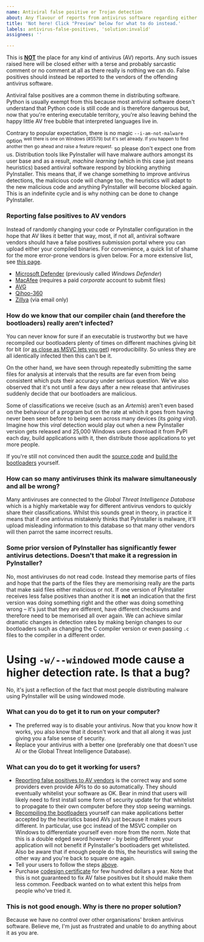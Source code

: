 ```yaml
---
name: Antiviral false positive or Trojan detection
about: Any flavour of reports from antivirus software regarding either PyInstaller's bootloaders or software built by PyInstaller.
title: 'Not here! Click "Preview" below for what to do instead.'
labels: antivirus-false-positives, 'solution:invalid'
assignees: ''

---
```


This is <u>**NOT**</u> the place for any kind of antivirus (AV) reports. Any such issues raised here will be closed either with a terse and probably sarcastic comment or no comment at all as there really is nothing we can do. False positives should instead be reported to the vendors of the offending antivirus software.

Antiviral false positives are a common theme in distributing software. Python is usually exempt from this because most antiviral software doesn't understand that Python code is still code and is therefore dangerous but, now that you're entering executable territory, you're also leaving behind the happy little AV free bubble that interpreted languages live in.

Contrary to popular expectation, there is no magic `--i-am-not-malware` option <sup>well there is one on Windows (#5579) but it's set already. If you happen to find another then go ahead and raise a feature request.</sup> so please don't expect one from us. Distribution tools like PyInstaller will have malware authors amongst its user base and as a result, *machine learning*  (which in this case just means heuristics) based antiviral software respond by blocking anything PyInstaller. This means that, if we change something to improve antivirus detections, the malicious code will change too, the heuristics will adapt to the new malicious code and anything PyInstaller will become blocked again. This is an indefinite cycle and is why nothing can be done to change PyInstaller.


### Reporting false positives to AV vendors

Instead of randomly changing your code or PyInstaller configuration in the hope that AV likes it better that way, most, if not all, antiviral software vendors should have a false positives submission portal where you can upload either your compiled binaries. For convenience, a quick list of shame for the more error-prone vendors is given below. For a more extensive list, see [this page](https://www.techsupportalert.com/how-to-report-malware-or-false-positives-to-multiple-antivirus-vendors/).

* [Microsoft Defender](https://www.microsoft.com/wdsi/filesubmission) (previously called *Windows Defender*)
* [MacAfee](https://www.microsoft.com/en-us/wdsi/filesubmission) (requires a paid *corporate* account to submit files)
* [AVG](https://www.avg.com/en-us/false-positive-file-form)
* [Qihoo-360](http://www.360totalsecurity.com/en/suspicion.html)
* [Zillya](mailto:antivirus@zillya.com?subject=False%20Positive%20Submission&body=The%20sample%20is%20in%20a%20password%20protected%20zip%20file%0A%0AThe%20password%20for%20the%20attachment%20is%20infected) (via email only)


### How do we know that our compiler chain (and therefore the bootloaders) really aren't infected?

You can never know for sure if an executable is trustworthy but we have recompiled our bootloaders plenty of times on different machines giving bit for bit (or [as close as MSVC lets you get](https://bytepointer.com/articles/the_microsoft_rich_header.htm)) reproducibility. So unless they are all identically infected then this can't be it.

On the other hand, we have seen through repeatedly submitting the same files for analysis at intervals that the results are far even from being consistent which puts their accuracy under serious question. We've also observed that it's not until a few days after a new release that antiviruses suddenly decide that our bootloaders are malicious.

Some of classifications we receive (such as an *Artemis*) aren't even based on the behaviour of a program but on the rate at which it goes from having never been seen before to being seen across many devices (its *going viral*). Imagine how this *viral* detection would play out when a new PyInstaller version gets released and 25,000 Windows users download it from PyPI each day, build applications with it, then distribute those applications to yet more people.

If you're still not convinced then audit the [source code](https://github.com/pyinstaller/pyinstaller/tree/develop/bootloader/src) and [build the bootloaders](https://pyinstaller.readthedocs.io/en/latest/bootloader-building.html) yourself.


### How can so many antiviruses think its malware simultaneously and all be wrong?

Many antiviruses are connected to the *Global Threat Intelligence Database* which is a highly marketable way for different antivirus vendors to quickly share their classifications. Whilst this sounds great in theory, in practice it means that if one antivirus mistakenly thinks that PyInstaller is malware, it'll upload misleading information to this database so that many other vendors will then parrot the same incorrect results.


### Some prior version of PyInstaller has significantly fewer antivirus detections. Doesn't that make it a regression in PyInstaller?

No, most antiviruses do not read code. Instead they memorise parts of files and hope that the parts of the files they are memorising really are the parts that make said files either malicious or not. If one version of PyInstaller receives less false positives than another it is **not** an indication that the first version was doing something right and the other was doing something wrong – it's just that they are different, have different checksums and therefore need to be memorised all over again. We can achieve similar dramatic changes in detection rates by making benign changes to our bootloaders such as changing the C compiler version or even passing `.c` files to the compiler in a different order.


# Using `-w/--windowed` mode cause a higher detection rate. Is that a bug?

No, it's just a reflection of the fact that most people distributing malware using PyInstaller will be using windowed mode.


### What can you do to get it to run on your computer?

* The preferred way is to disable your antivirus. Now that you know how it works, you also know that it doesn't work and that all along it was just giving you a false sense of security.
* Replace your antivirus with a better one (preferably one that doesn't use AI or the Global Threat Intelligence Database).


### What can you do to get it working for users?

* [Reporting false positives to AV vendors](#reporting-false-positives-to-av-vendors) is the correct way and some providers even provide APIs to do so automatically. They should eventually whitelist your software as OK. Bear in mind that users will likely need to first install some form of security update for that whitelist to propagate to their own computer before they stop seeing warnings.
* [Recompiling the bootloaders](https://pyinstaller.readthedocs.io/en/latest/bootloader-building.html) yourself can make applications better accepted by the heuristics based AVs just because it makes yours different. In particular, use gcc instead of the MSVC compiler on Windows to differentiate yourself even more from the norm. Note that this is a double edged sword however - by being different your application will not benefit if PyInstaller's bootloaders get whitelisted. Also be aware that if enough people do this, the heuristics will swing the other way and you're back to square one again.
* Tell your users to follow the steps [above](#what-can-you-do-to-get-it-to-run-on-your-computer).
* Purchase [codesign certificate](https://www.digicert.com/signing/code-signing-certificates) for few hundred dollars a year. Note that this is not guaranteed to fix AV false positives but it should make them less common. Feedback wanted on to what extent this helps from people who've tried it.


### This is not good enough. Why is there no proper solution?

Because we have no control over other organisations' broken antivirus software. Believe me, I'm just as frustrated and unable to do anything about it as you are.

